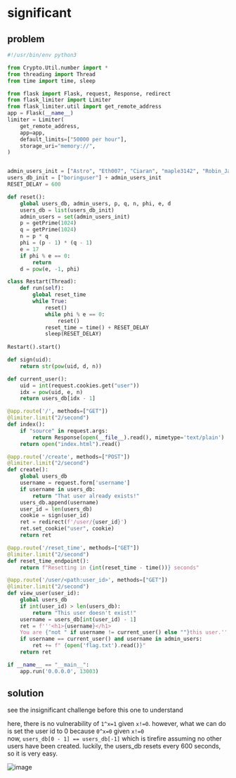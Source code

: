 # significant

## problem

```py
#!/usr/bin/env python3

from Crypto.Util.number import *
from threading import Thread
from time import time, sleep

from flask import Flask, request, Response, redirect
from flask_limiter import Limiter
from flask_limiter.util import get_remote_address
app = Flask(__name__)
limiter = Limiter(
    get_remote_address,
    app=app,
    default_limits=["50000 per hour"],
    storage_uri="memory://",
)


admin_users_init = ["Astro", "Eth007", "Ciaran", "maple3142", "Robin_Jadoul", "tirefire"]
users_db_init = ["boringuser"] + admin_users_init
RESET_DELAY = 600

def reset():
    global users_db, admin_users, p, q, n, phi, e, d
    users_db = list(users_db_init)
    admin_users = set(admin_users_init)
    p = getPrime(1024)
    q = getPrime(1024)
    n = p * q
    phi = (p - 1) * (q - 1)
    e = 17
    if phi % e == 0:
        return
    d = pow(e, -1, phi)

class Restart(Thread):
    def run(self):
        global reset_time
        while True:
            reset()
            while phi % e == 0:
                reset()
            reset_time = time() + RESET_DELAY
            sleep(RESET_DELAY)
        
Restart().start()

def sign(uid):
    return str(pow(uid, d, n))

def current_user():
    uid = int(request.cookies.get("user"))
    idx = pow(uid, e, n)
    return users_db[idx - 1]

@app.route('/', methods=["GET"])
@limiter.limit("2/second")
def index():
    if "source" in request.args:
        return Response(open(__file__).read(), mimetype='text/plain')
    return open("index.html").read()

@app.route('/create', methods=["POST"])
@limiter.limit("2/second")
def create():
    global users_db
    username = request.form['username']
    if username in users_db:
        return "That user already exists!"
    users_db.append(username)
    user_id = len(users_db)
    cookie = sign(user_id)
    ret = redirect(f'/user/{user_id}')
    ret.set_cookie("user", cookie)
    return ret

@app.route('/reset_time', methods=["GET"])
@limiter.limit("2/second")
def reset_time_endpoint():
    return f"Resetting in {int(reset_time - time())} seconds"

@app.route('/user/<path:user_id>', methods=["GET"])
@limiter.limit("2/second")
def view_user(user_id):
    global users_db
    if int(user_id) > len(users_db):
        return "This user doesn't exist!"
    username = users_db[int(user_id) - 1]
    ret = f'''<h1>{username}</h1>
    You are {"not " if username != current_user() else ""}this user.'''
    if username == current_user() and username in admin_users:
        ret += f" {open('flag.txt').read()}"
    return ret

if __name__ == "__main__":
    app.run('0.0.0.0', 13003)
```

## solution

see the insignificant challenge before this one to understand

here, there is no vulnerability of `1^x=1` given `x!=0`. however, what we can do is set the user id to 0 because `0^x=0` given `x!=0`<br>
now, `users_db[0 - 1] == users_db[-1]` which is tirefire assuming no other users have been created. luckily, the users_db resets every 600 seconds, so it is very easy.

![image](https://github.com/quasar098/ctf-writeups/assets/70716985/8f1f4fcc-9d4f-49a4-91b9-a2506ddfa1bc)
